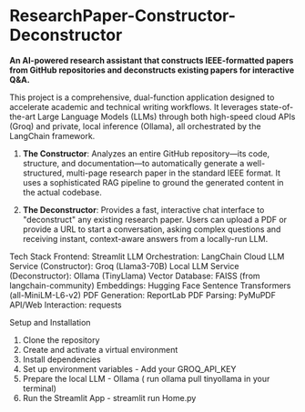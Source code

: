# ResearchPaper-Constructor-Deconstructor

**An AI-powered research assistant that constructs IEEE-formatted papers from GitHub repositories and deconstructs existing papers for interactive Q&A.**

This project is a comprehensive, dual-function application designed to accelerate academic and technical writing workflows. It leverages state-of-the-art Large Language Models (LLMs) through both high-speed cloud APIs (Groq) and private, local inference (Ollama), all orchestrated by the LangChain framework.

1.  **The Constructor**: Analyzes an entire GitHub repository—its code, structure, and documentation—to automatically generate a well-structured, multi-page research paper in the standard IEEE format. It uses a sophisticated RAG pipeline to ground the generated content in the actual codebase.

2.  **The Deconstructor**: Provides a fast, interactive chat interface to "deconstruct" any existing research paper. Users can upload a PDF or provide a URL to start a conversation, asking complex questions and receiving instant, context-aware answers from a locally-run LLM.

Tech Stack
Frontend: Streamlit
LLM Orchestration: LangChain
Cloud LLM Service (Constructor): Groq (Llama3-70B)
Local LLM Service (Deconstructor): Ollama (TinyLlama)
Vector Database: FAISS (from langchain-community)
Embeddings: Hugging Face Sentence Transformers (all-MiniLM-L6-v2)
PDF Generation: ReportLab
PDF Parsing: PyMuPDF
API/Web Interaction: requests

Setup and Installation 
1. Clone the repository
2. Create and activate a virtual environment
3. Install dependencies
4. Set up environment variables - Add your GROQ_API_KEY
5. Prepare the local LLM - Ollama ( run ollama pull tinyollama in your terminal)
6. Run the Streamlit App - streamlit run Home.py

